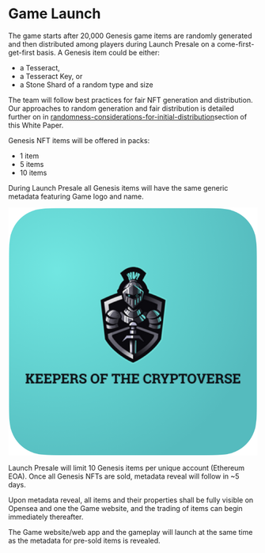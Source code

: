 # Game Launch

The game starts after 20,000 Genesis game items are randomly generated and then distributed among players during Launch Presale on a come-first-get-first basis. A Genesis item could be either:

* a Tesseract,
* a Tesseract Key, or
* a Stone Shard of a random type and size

The team will follow best practices for fair NFT generation and distribution. Our approaches to random generation and fair distribution is detailed further on in [randomness-considerations-for-initial-distribution](../technology/randomness-considerations-for-initial-distribution/ "mention")section of this White Paper.

Genesis NFT items will be offered in packs:&#x20;

* 1 item&#x20;
* 5 items&#x20;
* 10 items&#x20;

During Launch Presale all Genesis items will have the same generic metadata featuring Game logo and name.

![](<../.gitbook/assets/image (5).png>)

Launch Presale will limit 10 Genesis items per unique account (Ethereum EOA). Once all Genesis NFTs are sold, metadata reveal will follow in \~5 days.&#x20;

Upon metadata reveal, all items and their properties shall be fully visible on Opensea and one the Game website, and the trading of items can begin immediately thereafter.

The Game website/web app and the gameplay will launch at the same time as the metadata for pre-sold items is revealed.
